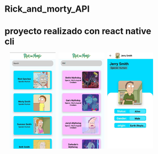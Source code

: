 # Rick_and_morty_API

# proyecto realizado con react native cli

<div style="display: flex; flex-wrap: wrap; justify-content: center;">
  <div style="margin-right: 10px;"><img src="./README_IMG/listado.jpeg" width="150px"></div>
  <div style="margin-right: 10px;"><img src="./README_IMG/filtrado.jpeg" width="150px"></div>
  <div><img src="./README_IMG/Detalles.jpeg" width="150px"></div>
</div>
